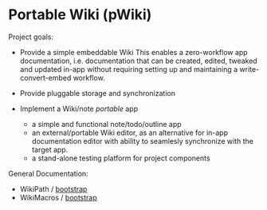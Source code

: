 # Portable Wiki (pWiki)

Project goals:
- Provide a simple embeddable Wiki
  This enables a zero-workflow app documentation, i.e. documentation that
  can be created, edited, tweaked and updated in-app without requiring 
  setting up and maintaining a write-convert-embed workflow.

- Provide pluggable storage and synchronization

- Implement a Wiki/note _portable_ app
    - a simple and functional note/todo/outline app
    - an external/portable Wiki editor, as an alternative for in-app 
      documentation editor with ability to seamlesly synchronize with 
      the target app.
    - a stand-alone testing platform for project components

General Documentation:
- WikiPath / [bootstrap](bootstrap/WikiPath.md)
- WikiMacros / [bootstrap](bootstrap/WikiMacros.md)
